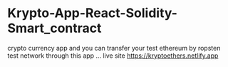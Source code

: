 # Krypto-App-React-Solidity-Smart_contract
crypto currency app and you can transfer your test ethereum by ropsten test network through this app ... 
live site https://kryptoethers.netlify.app
